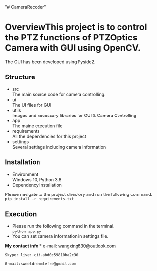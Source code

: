 "# CameraRecoder" 
# OverviewThis project is to control the PTZ functions of PTZOptics Camera with GUI using OpenCV. 
The GUI has been developed using Pyside2.

## Structure
- src    
The main source code for camera controlling.    
- ui    
The UI files for GUI    
- utils    
Images and necessary libraries for GUI & Camera Controlling    
- app    
The maine execution file    
- requirements    
All the dependencies for this project   
- settings    
Several settings including camera information    

## Installation
- Environment   
  Windows 10, Python 3.8   
 - Dependency Installation  
   
Please navigate to the project directory and run the following command.  
 ``` pip install -r requirements.txt ```
 
## Execution
 - Please run the following command in the terminal.   
 ``` python app.py    ```
 - You can set camera information in settings file.
 
 ****My contact info:*****
    e-mail: wangxing630@outlook.com

    Skype: live:.cid.abd0c59810ba2c30
    
    G-mail:sweetdreamtefre@gmail.com
